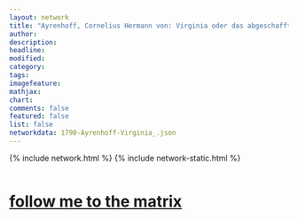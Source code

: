 ```yaml
---
layout: network
title: "Ayrenhoff, Cornelius Hermann von: Virginia oder das abgeschaffte Decemvirat (1790)"
author:
description:
headline:
modified:
category:
tags: 
imagefeature: 
mathjax: 
chart: 
comments: false
featured: false
list: false
networkdata: 1790-Ayrenhoff-Virginia_.json
---
```

{% include network.html %}
{% include network-static.html %}
<div class="row">
  <div class="small-5 small-centered columns"><a href="/matrix282"><h1>follow me to the matrix</h1></a>
</div>
</div>
